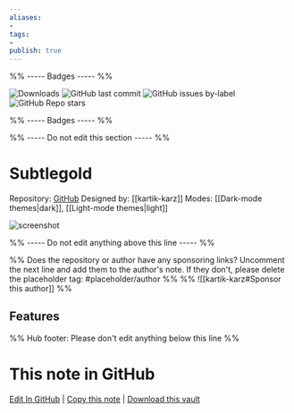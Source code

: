 ```yaml
---
aliases:
- 
tags: 
- 
publish: true
---
```


%% ----- Badges ----- %%

![Downloads](https://img.shields.io/badge/downloads-1178-573E7A?style=for-the-badge&logo=)
![GitHub last commit](https://img.shields.io/github/last-commit/kartik-karz/subtlegold-obsidian?color=573E7A&label=last%20update&logo=github&style=for-the-badge)
![GitHub issues by-label](https://img.shields.io/github/issues/kartik-karz/subtlegold-obsidian/help%20wanted?color=573E7A&logo=github&style=for-the-badge) 
![GitHub Repo stars](https://img.shields.io/github/stars/kartik-karz/subtlegold-obsidian?color=573E7A&logo=github&style=for-the-badge)

%% ----- Badges ----- %%

%% ----- Do not edit this section ----- %%

# Subtlegold

Repository: [GitHub](https://github.com/kartik-karz/subtlegold-obsidian)
Designed by: [[kartik-karz]]
Modes: [[Dark-mode themes|dark]], [[Light-mode themes|light]]



![screenshot](https://github.com/kartik-karz/subtlegold-obsidian/raw/master/subtlegold-theme.png)

%% ----- Do not edit anything above this line ----- %% 

%% Does the repository or author have any sponsoring links? Uncomment the next line and add them to the author's note. If they don't, please delete the placeholder tag: #placeholder/author %%
%% ![[kartik-karz#Sponsor this author]] %%


## Features



%% Hub footer: Please don't edit anything below this line %%

# This note in GitHub

<span class="git-footer">[Edit In GitHub](https://github.dev/obsidian-community/obsidian-hub/blob/main/02%20-%20Community%20Expansions/02.05%20All%20Community%20Expansions/Themes/Subtlegold.md "git-hub-edit-note") | [Copy this note](https://raw.githubusercontent.com/obsidian-community/obsidian-hub/main/02%20-%20Community%20Expansions/02.05%20All%20Community%20Expansions/Themes/Subtlegold.md "git-hub-copy-note") | [Download this vault](https://github.com/obsidian-community/obsidian-hub/archive/refs/heads/main.zip "git-hub-download-vault") </span>
